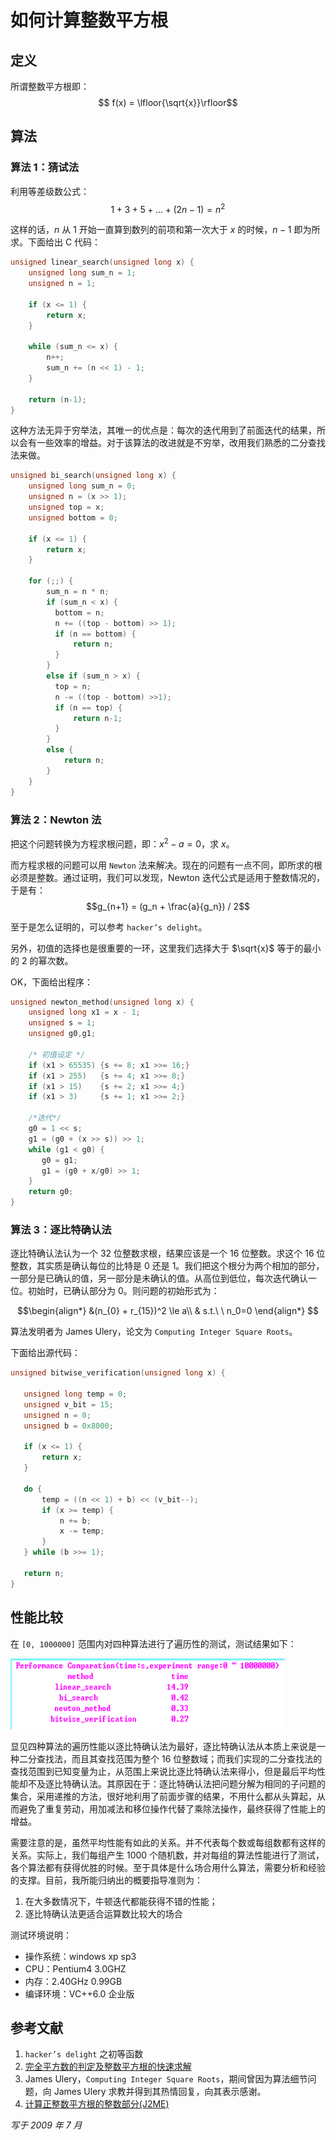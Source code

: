 # 如何计算整数平方根

## 定义

所谓整数平方根即：
$$ f(x) = \lfloor{\sqrt{x}}\rfloor$$

## 算法

### 算法 1：猜试法

利用等差级数公式：
$$ 1+3+5+...+(2n-1) = n^2$$         

这样的话，$n$ 从 1 开始一直算到数列的前项和第一次大于 $x$ 的时候，$n-1$ 即为所求。下面给出 C 代码：

```cpp
unsigned linear_search(unsigned long x) {
    unsigned long sum_n = 1;
    unsigned n = 1;

    if (x <= 1) {
        return x;
    }

    while (sum_n <= x) {
        n++;
        sum_n += (n << 1) - 1;
    }

    return (n-1);
}
```

这种方法无异于穷举法，其唯一的优点是：每次的迭代用到了前面迭代的结果，所以会有一些效率的增益。对于该算法的改进就是不穷举，改用我们熟悉的二分查找法来做。

```cpp
unsigned bi_search(unsigned long x) {
    unsigned long sum_n = 0;
    unsigned n = (x >> 1);
    unsigned top = x;
    unsigned bottom = 0;

    if (x <= 1) {
        return x;
    }

    for (;;) {
        sum_n = n * n;
        if (sum_n < x) {
          bottom = n;
          n += ((top - bottom) >> 1);
          if (n == bottom) {
              return n;
          }
        }
        else if (sum_n > x) {
          top = n;
          n -= ((top - bottom) >>1);
          if (n == top) {
              return n-1;
          }
        }
        else {
            return n;
        }
    }
}
```

### 算法 2：Newton 法

把这个问题转换为方程求根问题，即：$x^2 - a = 0$，求 $x$。

而方程求根的问题可以用 `Newton` 法来解决。现在的问题有一点不同，即所求的根必须是整数。通过证明，我们可以发现，Newton 迭代公式是适用于整数情况的，于是有：
$$g_{n+1} = (g_n + \frac{a}{g_n}) / 2$$

至于是怎么证明的，可以参考 `hacker’s delight`。

另外，初值的选择也是很重要的一环，这里我们选择大于 $\sqrt{x}$ 等于的最小的 2 的幂次数。

OK，下面给出程序：

```cpp
unsigned newton_method(unsigned long x) {
    unsigned long x1 = x - 1;
    unsigned s = 1;
    unsigned g0,g1;

    /* 初值设定 */
    if (x1 > 65535) {s += 8; x1 >>= 16;}
    if (x1 > 255)   {s += 4; x1 >>= 8;}
    if (x1 > 15)    {s += 2; x1 >>= 4;}
    if (x1 > 3)     {s += 1; x1 >>= 2;}

    /*迭代*/
    g0 = 1 << s;
    g1 = (g0 + (x >> s)) >> 1;
    while (g1 < g0) {
       g0 = g1;
       g1 = (g0 + x/g0) >> 1;
    }
    return g0;
}
```

### 算法 3：逐比特确认法

逐比特确认法认为一个 32 位整数求根，结果应该是一个 16 位整数。求这个 16 位整数，其实质是确认每位的比特是 0 还是 1。我们把这个根分为两个相加的部分，一部分是已确认的值，另一部分是未确认的值。从高位到低位，每次迭代确认一位。初始时，已确认部分为 0。则问题的初始形式为：

$$\begin{align*}
&(n_{0} + r_{15})^2 \le a\\
& s.t.\ \ n_0=0
\end{align*} $$

算法发明者为 James Ulery，论文为 `Computing Integer Square Roots`。

下面给出源代码：

```cpp
unsigned bitwise_verification(unsigned long x) {

   unsigned long temp = 0;
   unsigned v_bit = 15;
   unsigned n = 0;
   unsigned b = 0x8000;

   if (x <= 1) {
       return x;
   }

   do {
       temp = ((n << 1) + b) << (v_bit--);
       if (x >= temp) {
           n += b;
           x -= temp;
       }
   } while (b >>= 1);
   
   return n; 
}
```

## 性能比较

在 `[0, 1000000]` 范围内对四种算法进行了遍历性的测试，测试结果如下：

![alt text](assets/integer-square-root/image-1.png)

显见四种算法的遍历性能以逐比特确认法为最好，逐比特确认法从本质上来说是一种二分查找法，而且其查找范围为整个 16 位整数域；而我们实现的二分查找法的查找范围到已知变量为止，从范围上来说比逐比特确认法来得小，但是最后平均性能却不及逐比特确认法。其原因在于：逐比特确认法把问题分解为相同的子问题的集合，采用递推的方法，很好地利用了前面步骤的结果，不用什么都从头算起，从而避免了重复劳动，用加减法和移位操作代替了乘除法操作，最终获得了性能上的增益。

需要注意的是，虽然平均性能有如此的关系。并不代表每个数或每组数都有这样的关系。实际上，我们每组产生 1000 个随机数，并对每组的算法性能进行了测试，各个算法都有获得优胜的时候。至于具体是什么场合用什么算法，需要分析和经验的支撑。目前，我所能归纳出的概要指导准则为：

1. 在大多数情况下，牛顿迭代都能获得不错的性能；
2. 逐比特确认法更适合运算数比较大的场合

测试环境说明：
- 操作系统：windows xp sp3
- CPU：Pentium4 3.0GHZ
- 内存：2.40GHz 0.99GB
- 编译环境：VC++6.0 企业版


## 参考文献

1. `hacker’s delight` 之初等函数
2. [完全平方数的判定及整数平方根的快速求解](https://www.cnblogs.com/atyuwen/archive/2009/11/09/intsqrt.html)
3. James Ulery，`Computing Integer Square Roots`，期间曾因为算法细节问题，向 James Ulery 求教并得到其热情回复，向其表示感谢。
4. [计算正整数平方根的整数部分(J2ME)](http://www.360doc.com/content/060601/10/233_126245.html)

*写于 2009 年 7 月*